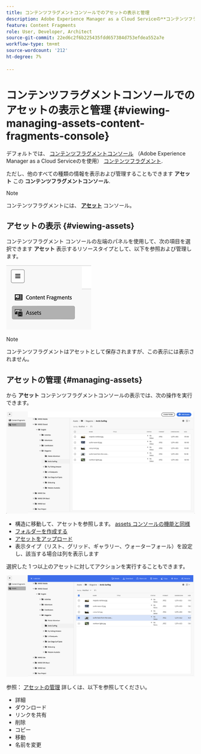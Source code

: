 ```yaml
---
title: コンテンツフラグメントコンソールでのアセットの表示と管理
description: Adobe Experience Manager as a Cloud Serviceの**コンテンツフラグメントコンソール**でアセットを表示および管理する方法について説明します。
feature: Content Fragments
role: User, Developer, Architect
source-git-commit: 22ed6c2f6b225435fdd657384d753efdea552a7e
workflow-type: tm+mt
source-wordcount: '212'
ht-degree: 7%

---
```


# コンテンツフラグメントコンソールでのアセットの表示と管理 {#viewing-managing-assets-content-fragments-console}

デフォルトでは、 [コンテンツフラグメントコンソール](/help/sites-cloud/administering/content-fragments/managing.md#content-fragments-console) （Adobe Experience Manager as a Cloud Serviceのを使用） [コンテンツフラグメント](/help/sites-cloud/administering/content-fragments/overview.md).

ただし、他のすべての種類の情報を表示および管理することもできます **アセット** この **コンテンツフラグメントコンソール**.

>[!NOTE]
>
>コンテンツフラグメントには、 **[アセット](/help/assets/overview.md)** コンソール。

## アセットの表示 {#viewing-assets}

コンテンツフラグメント コンソールの左端のパネルを使用して、次の項目を選択できます  **アセット** 表示するリソースタイプとして、以下を参照および管理します。

![コンテンツフラグメントコンソール – ナビゲーション](/help/sites-cloud/administering/content-fragments/assets/cf-console-assets-navigation.png)

>[!NOTE]
>
>コンテンツフラグメントはアセットとして保存されますが、この表示には表示されません。

## アセットの管理 {#managing-assets}

から **アセット** コンテンツフラグメントコンソールの表示では、次の操作を実行できます。

![コンテンツフラグメントコンソール – アセットを参照](/help/sites-cloud/administering/content-fragments/assets/cf-console-assets-browse.png)

* 構造に移動して、アセットを参照します。 [assets コンソールの機能と同様](/help/assets/navigate-assets-view.md)
* [フォルダーを作成する](/help/assets/manage-digital-assets.md#creating-folders)
* [アセットをアップロード](/help/assets/add-delete-assets-view.md)
* 表示タイプ（リスト、グリッド、ギャラリー、ウォーターフォール）を設定し、該当する場合は列を表示します

選択した 1 つ以上のアセットに対してアクションを実行することもできます。

![コンテンツフラグメントコンソール – 選択したアセットのアクション](/help/sites-cloud/administering/content-fragments/assets/cf-console-assets-actions.png)

参照： [アセットの管理](/help/assets/manage-organize-assets-view.md) 詳しくは、以下を参照してください。

* 詳細
* ダウンロード
* リンクを共有
* 削除
* コピー
* 移動
* 名前を変更
